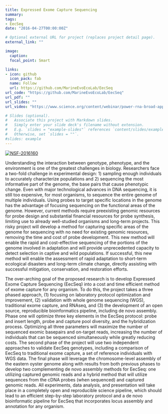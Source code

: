```yaml
---
title: Expressed Exome Capture Sequencing
summary: 
tags:
- EecSeq
date: "2016-04-27T00:00:00Z"

# Optional external URL for project (replaces project detail page).
external_link: ""

image: 
  caption: 
  focal_point: Smart

links:
- icon: github
  icon_pack: fab
  name: Follow
  url: https://github.com/MarineEvoEcoLab/EecSeq
url_code: "https://github.com/MarineEvoEcoLab/EecSeq"
url_pdf: ""
url_slides: ""
url_video: "https://www.science.org/content/webinar/power-rna-broad-application-rna-based-sequencing-transcriptome-and-genome-analysis"

# Slides (optional).
#   Associate this project with Markdown slides.
#   Simply enter your slide deck's filename without extension.
#   E.g. `slides = "example-slides"` references `content/slides/example-slides.md`.
#   Otherwise, set `slides = ""`.
#slides: example
---
```

[![NSF-2016160](https://img.shields.io/badge/NSF-2016160%20-blue)](https://nsf.gov/awardsearch/showAward?AWD_ID=2016160 )

Understanding the interaction between genotype, phenotype, and the environment is one of the greatest challenges in biology. Researchers face a two-fold challenge in experimental design: 1) sampling enough individuals to accurately characterize populations and 2) sequencing the most informative part of the genome, the base pairs that cause phenotypic change. Even with major technological advances in DNA sequencing, it is still too expensive, for most organisms, to sequence the entire genome of multiple individuals. Using probes to target specific locations in the genome has the advantage of focusing sequencing on the functional areas of the genome. However, current methods require preexisting genomic resources for probe design and substantial financial resources for probe synthesis, limiting use to already well-studied organisms and long-term projects. This risky project will develop a method for capturing specific areas of the genome for sequencing with no need for existing genomic resources, removing the time and cost of probe development. This new method will enable the rapid and cost-effective sequencing of the portions of the genome involved in adaptation and will provide unprecedented capacity to detect selection in captive and wild populations. If successful, this new method will enable the assessment of rapid adaptation to short-term ecological disasters and long-term climate change, directly assisting with successful mitigation, conservation, and restoration efforts.

The over-arching goal of the proposed research is to develop Expressed Exome Capture Sequencing (EecSeq) into a cost and time efficient method of exome capture for any organism. To do this, the project takes a three phased approach, (1) focusing on laboratory protocol optimization and improvement, (2) validation with whole genome sequencing (WGS), traditional exome capture, and RNAseq, and (3) the development of an open source, reproducible bioinformatics pipeline, including de novo assembly. Phase one will optimize three key elements in the EecSeq protocol: probe and insert length, probe and capture pool diversity, and the hybridization process. Optimizing all three parameters will maximize the number of sequenced exomic basepairs and on-target reads, increasing the number of individuals that can be sequenced simultaneously while greatly reducing costs. The second phase of the project will use two independent approaches to validate EecSeq genotypes, including a comparison of EecSeq to traditional exome capture, a set of reference individuals with WGS data. The final phase will leverage the chromosome-level assembly of the eastern oyster genome along with results from both previous phases to develop two complementing de novo assembly methods for EecSeq: one utilizing captured genomic reads and a hybrid method that will utilize sequences from the cDNA probes (when sequenced) and captured genomic reads. All experiments, data analysis, and presentation will take place in a completely open and reproducible science pipeline, which should lead to an efficient step-by-step laboratory protocol and a de novo bioinformatic pipeline for EecSeq that incorporates locus assembly and annotation for any organism.
